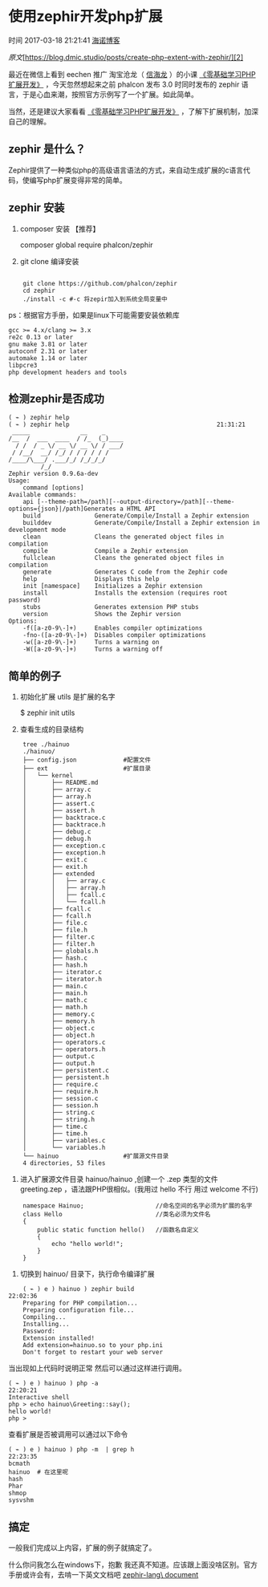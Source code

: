 # 使用zephir开发php扩展

 时间 2017-03-18 21:21:41  [海诺博客][0]  

_原文_[https://blog.dmic.studio/posts/create-php-extent-with-zephir/][2]


最近在微信上看到 eechen 推广 淘宝沧龙（ [信海龙][4] ）的小课 [《零基础学习PHP扩展开发》][5] ，今天忽然想起来之前 phalcon 发布 3.0 时同时发布的 zephir 语言，于是心血来潮，按照官方示例写了一个扩展。如此简单。 

当然，还是建议大家看看 [《零基础学习PHP扩展开发》][5] ，了解下扩展机制，加深自己的理解。 

## zephir 是什么？ 

Zephir提供了一种类似php的高级语言语法的方式，来自动生成扩展的c语言代码，使编写php扩展变得非常的简单。

## zephir 安装 

1. composer 安装 【推荐】


    composer global require phalcon/zephir
1. git clone 编译安装
```

    git clone https://github.com/phalcon/zephir
    cd zephir
    ./install -c #-c 将zepir加入到系统全局变量中
```

ps：根据官方手册，如果是linux下可能需要安装依赖库 

    gcc >= 4.x/clang >= 3.x
    re2c 0.13 or later
    gnu make 3.81 or later
    autoconf 2.31 or later
    automake 1.14 or later
    libpcre3
    php development headers and tools
    

## 检测zephir是否成功 

    ( ⌁ ) zephir help
    ( ⌁ ) zephir help                                         21:31:21
     _____              __    _
    /__  /  ___  ____  / /_  (_)____
      / /  / _ \/ __ \/ __ \/ / ___/
     / /__/  __/ /_/ / / / / / /
    /____/\___/ .___/_/ /_/_/_/
             /_/
    Zephir version 0.9.6a-dev
    Usage:
        command [options]
    Available commands:
        api [--theme-path=/path][--output-directory=/path][--theme-options={json}|/path]Generates a HTML API
        build               Generate/Compile/Install a Zephir extension
        builddev            Generate/Compile/Install a Zephir extension in development mode
        clean               Cleans the generated object files in compilation
        compile             Compile a Zephir extension
        fullclean           Cleans the generated object files in compilation
        generate            Generates C code from the Zephir code
        help                Displays this help
        init [namespace]    Initializes a Zephir extension
        install             Installs the extension (requires root password)
        stubs               Generates extension PHP stubs
        version             Shows the Zephir version
    Options:
        -f([a-z0-9\-]+)     Enables compiler optimizations
        -fno-([a-z0-9\-]+)  Disables compiler optimizations
        -w([a-z0-9\-]+)     Turns a warning on
        -W([a-z0-9\-]+)     Turns a warning off
    

## 简单的例子 

1. 初始化扩展 utils 是扩展的名字 

    $ zephir init utils
1. 查看生成的目录结构
```
    tree ./hainuo
    ./hainuo/
    ├── config.json             #配置文件
    ├── ext                     #扩展目录
    │   └── kernel
    │       ├── README.md
    │       ├── array.c
    │       ├── array.h
    │       ├── assert.c
    │       ├── assert.h
    │       ├── backtrace.c
    │       ├── backtrace.h
    │       ├── debug.c
    │       ├── debug.h
    │       ├── exception.c
    │       ├── exception.h
    │       ├── exit.c
    │       ├── exit.h
    │       ├── extended
    │       │   ├── array.c
    │       │   ├── array.h
    │       │   ├── fcall.c
    │       │   └── fcall.h
    │       ├── fcall.c
    │       ├── fcall.h
    │       ├── file.c
    │       ├── file.h
    │       ├── filter.c
    │       ├── filter.h
    │       ├── globals.h
    │       ├── hash.c
    │       ├── hash.h
    │       ├── iterator.c
    │       ├── iterator.h
    │       ├── main.c
    │       ├── main.h
    │       ├── math.c
    │       ├── math.h
    │       ├── memory.c
    │       ├── memory.h
    │       ├── object.c
    │       ├── object.h
    │       ├── operators.c
    │       ├── operators.h
    │       ├── output.c
    │       ├── output.h
    │       ├── persistent.c
    │       ├── persistent.h
    │       ├── require.c
    │       ├── require.h
    │       ├── session.c
    │       ├── session.h
    │       ├── string.c
    │       ├── string.h
    │       ├── time.c
    │       ├── time.h
    │       ├── variables.c
    │       └── variables.h
    └── hainuo                  #扩展源文件目录
    4 directories, 53 files
```
1. 进入扩展源文件目录 hainuo/hainuo ,创建一个 .zep 类型的文件 greeting.zep ，语法跟PHP很相似。(我用过 hello 不行 用过 welcome 不行) 
```
    namespace Hainuo;                    //命名空间的名字必须为扩展的名字
    class Hello                          //类名必须为文件名           
    {                                   
        public static function hello()   //函数名自定义
        {
            echo "hello world!";
        }
    }
```
1. 切换到 hainuo/ 目录下，执行命令编译扩展 
```
    ( ⌁ ) e ) hainuo ) zephir build                                        22:02:36
    Preparing for PHP compilation...
    Preparing configuration file...
    Compiling...
    Installing...
    Password:
    Extension installed!
    Add extension=hainuo.so to your php.ini
    Don't forget to restart your web server
```

当出现如上代码时说明正常 然后可以通过这样进行调用。 

    ( ⌁ ) e ) hainuo ) php -a                                              22:20:21
    Interactive shell
    php > echo hainuo\Greeting::say();
    hello world!
    php >
    

查看扩展是否被调用可以通过以下命令 

    ( ⌁ ) e ) hainuo ) php -m  | grep h                                    22:23:35
    bcmath
    hainuo  # 在这里呢
    hash
    Phar
    shmop
    sysvshm
    

## 搞定 

一般我们完成以上内容，扩展的例子就搞定了。

什么你问我怎么在windows下，抱歉 我还真不知道。应该跟上面没啥区别。官方手册或许会有，去啃一下英文文档吧 [zephir-lang\ document][6]

[0]: http://www.tuicool.com/sites/NBRbA33
[1]: http://www.tuicool.com/articles/dup?id=VR3AfqY
[2]: https://blog.dmic.studio/posts/create-php-extent-with-zephir/?utm_source=tuicool&utm_medium=referral
[3]: /topics/11120000
[4]: http://www.bo56.com
[5]: http://zhijia.io/circle/102336
[6]: https://docs.zephir-lang.com/en/latest/index.html